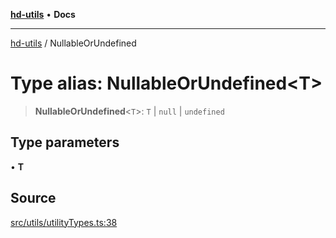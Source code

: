 [**hd-utils**](../README.md) • **Docs**

***

[hd-utils](../globals.md) / NullableOrUndefined

# Type alias: NullableOrUndefined\<T\>

> **NullableOrUndefined**\<`T`\>: `T` \| `null` \| `undefined`

## Type parameters

• **T**

## Source

[src/utils/utilityTypes.ts:38](https://github.com/AhmadHddad/h-utils/blob/b1dfa95e218c9605f39fc234662ef50e62fadcb8/src/utils/utilityTypes.ts#L38)
